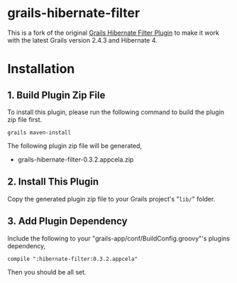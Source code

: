grails-hibernate-filter
=======================

This is a fork of the original [Grails Hibernate Filter Plugin](http://grails.org/plugin/hibernate-filter) to make it work with the latest Grails version 2.4.3 and Hibernate 4.

# Installation

## 1. Build Plugin Zip File

To install this plugin, please run the following command to build the plugin zip file first.

    grails maven-install
    
The following plugin zip file will be generated,

- grails-hibernate-filter-0.3.2.appcela.zip

## 2. Install This Plugin

Copy the generated plugin zip file to your Grails project's "`lib/`" folder.

## 3. Add Plugin Dependency

Include the following to your "grails-app/conf/BuildConfig.groovy"'s plugins dependency,

    compile ":hibernate-filter:0.3.2.appcela"
    
Then you should be all set.    
